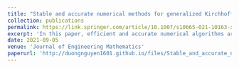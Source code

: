 ```yaml
---
title: "Stable and accurate numerical methods for generalized Kirchhoff–Love plates"
collection: publications
permalink: https://link.springer.com/article/10.1007/s10665-021-10163-x
excerpt: 'In this paper, efficient and accurate numerical algorithms are developed to solve a generalized Kirchhoff–Love plate model subject to three common physical boundary conditions: (i) clamped; (ii) simply supported; and (iii) free. The generalization stems from the inclusion of additional physics to the classical Kirchhoff–Love model that accounts for bending only. We solve the model equation by discretizing the spatial derivatives using second-order finite-difference schemes, and then advancing the semi-discrete problem in time with either an explicit predictor–corrector or an implicit Newmark-Beta time-stepping algorithm.'
date: 2021-09-05
venue: 'Journal of Engineering Mathematics'
paperurl: 'http://duongnguyen1601.github.io/files/Stable_and_accurate_numerical_methods_for_generali.pdf'
---
```

